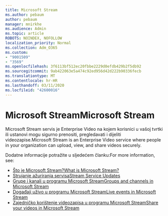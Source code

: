 ```yaml
---
title: Microsoft Stream
ms.author: pebaum
author: pebaum
manager: mnirkhe
ms.audience: Admin
ms.topic: article
ROBOTS: NOINDEX, NOFOLLOW
localization_priority: Normal
ms.collection: Adm_O365
ms.custom:
- "9001509"
- "3569"
ms.openlocfilehash: 3f6113bf512ec20fbbe2229d0efdb429b2f5db92
ms.sourcegitcommit: 9ab422063e5a474c92ed956d42d222b90336fecb
ms.translationtype: MT
ms.contentlocale: hr-HR
ms.lasthandoff: 03/11/2020
ms.locfileid: "42600016"
---
```

# <a name="microsoft-stream"></a><span data-ttu-id="23466-102">Microsoft Stream</span><span class="sxs-lookup"><span data-stu-id="23466-102">Microsoft Stream</span></span>

<span data-ttu-id="23466-103">Microsoft Stream servis je Enterprise Video na kojem korisnici u vašoj tvrtki ili ustanovi mogu sigurno prenositi, pregledavati i dijeliti videozapise.</span><span class="sxs-lookup"><span data-stu-id="23466-103">Microsoft Stream is an Enterprise Video service where people in your organization can upload, view, and share videos securely.</span></span> 

<span data-ttu-id="23466-104">Dodatne informacije potražite u sljedećem članku:</span><span class="sxs-lookup"><span data-stu-id="23466-104">For more information, see:</span></span>

- [<span data-ttu-id="23466-105">Što je Microsoft Stream?</span><span class="sxs-lookup"><span data-stu-id="23466-105">What is Microsoft Stream?</span></span>](https://docs.microsoft.com/stream/overview)
- [<span data-ttu-id="23466-106">Strujanje ažuriranja servisa</span><span class="sxs-lookup"><span data-stu-id="23466-106">Stream Service Updates</span></span>](https://techcommunity.microsoft.com/t5/microsoft-stream-service-updates/bd-p/StreamAnnouncements)
- [<span data-ttu-id="23466-107">Grupe i kanali u programu Microsoft Stream</span><span class="sxs-lookup"><span data-stu-id="23466-107">Groups and channels in Microsoft Stream</span></span>](https://docs.microsoft.com/stream/groups-channels-organization)
- [<span data-ttu-id="23466-108">Događaji uživo u programu Microsoft Stream</span><span class="sxs-lookup"><span data-stu-id="23466-108">Live events in Microsoft Stream</span></span>](https://docs.microsoft.com/stream/live-event-overview)
- [<span data-ttu-id="23466-109">Zajedničko korištenje videozapisa u programu Microsoft Stream</span><span class="sxs-lookup"><span data-stu-id="23466-109">Share your videos in Microsoft Stream</span></span>](https://docs.microsoft.com/stream/portal-share-video)